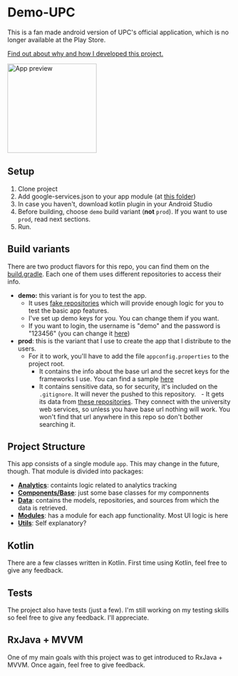 # Demo-UPC
This is a fan made android version of UPC's official application, which is no longer available at the Play Store.

[Find out about why and how I developed this project.](https://medium.com/@bruno.aybar/developing-a-fan-made-version-of-my-universitys-app-9eec3baafcd3)

<img src="https://media.giphy.com/media/3o6ZtcNv6xQ8UgCKmA/source.gif" alt="App preview" width="200" />

## Setup

1. Clone project
2. Add google-services.json to your app module (at [this folder](app))
3. In case you haven't, download kotlin plugin in your Android Studio
4. Before building, choose `demo` build variant (__not__ `prod`). If you want to use `prod`, read next sections.
5. Run.

## Build variants

There are two product flavors for this repo, you can find them on the [build.gradle](app/build.gradle). Each one of them uses different repositories to access their info.

- __demo:__ this variant is for you to test the app. 
   - It uses [fake repositories](app/src/main/java/com/brunoaybar/unofficialupc/data/repository/impl/demo) which will provide enough logic for you to test the basic app features. 
   - I've set up demo keys for you. You can change them if you want.
   - If you want to login, the username is "demo" and the password is "123456" (you can change it [here](app/src/main/java/com/brunoaybar/unofficialupc/data/repository/impl/demo/DemoLoginRepository.kt))
- __prod__: this is the variant that I use to create the app that I distribute to the users.
   - For it to work, you'll have to add the file `appconfig.properties` to the project root.
      - It contains the info about the base url and the secret keys for the frameworks I use. You can find a sample [here](https://gist.github.com/Bruno125/eb19aa6c595fdd5d82d141dc77d5f347)
      - It contains sensitive data, so for security, it's included on the `.gitignore`. It will never the pushed to this repository. 
   - It gets its data from [these repositories](app/src/main/java/com/brunoaybar/unofficialupc/data/repository/impl/upc). They connect with the university web services, so unless you have base url nothing will work. You won't find that url anywhere in this repo so don't bother searching it.
 
   
## Project Structure

This app consists of a single module `app`. This may change in the future, though. That module is divided into packages:

- [__Analytics__](app/src/main/java/com/brunoaybar/unofficialupc/analytics): containts logic related to analytics tracking
- [__Components/Base__](app/src/main/java/com/brunoaybar/unofficialupc/components/base): just some base classes for my componnents
- [__Data__](app/src/main/java/com/brunoaybar/unofficialupc/data): contains the models, repositories, and sources from which the data is retrieved.
- [__Modules__](app/src/main/java/com/brunoaybar/unofficialupc/modules): has a module for each app functionality. Most UI logic is here
- [__Utils__](app/src/main/java/com/brunoaybar/unofficialupc/utils): Self explanatory?

## Kotlin
There are a few classes written in Kotlin. First time using Kotlin, feel free to give any feedback.

## Tests
The project also have tests (just a few). I'm still working on my testing skills so feel free to give any feedback. I'll appreciate.

## RxJava + MVVM
One of my main goals with this project was to get introduced to RxJava + MVVM. Once again, feel free to give feedback.
